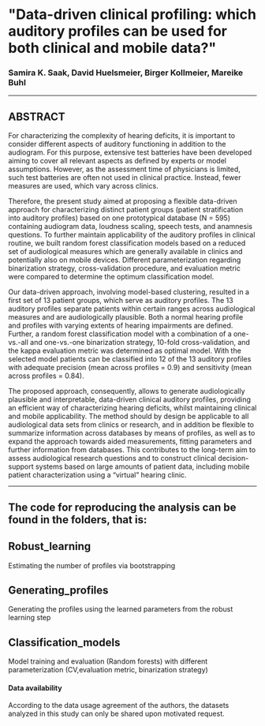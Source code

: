 # "Data-driven clinical profiling: which auditory profiles can be used for both clinical and mobile data?"

### Samira K. Saak, David Huelsmeier, Birger Kollmeier, Mareike Buhl
---------------------------------------------------------------------------------------------

## ABSTRACT
For characterizing the complexity of hearing deficits, it is important to consider different aspects of auditory functioning in addition to the audiogram. For this purpose, extensive test batteries have been developed aiming to cover all relevant aspects as defined by experts or model assumptions. However, as the assessment time of physicians is limited, such test batteries are often not used in clinical practice. Instead, fewer measures are used, which vary across clinics.

Therefore, the present study aimed at proposing a flexible data-driven approach for characterizing distinct patient groups (patient stratification into auditory profiles) based on one prototypical database (N = 595) containing audiogram data, loudness scaling, speech tests, and anamnesis questions. To further maintain applicability of the auditory profiles in clinical routine, we built random forest classification models based on a reduced set of audiological measures which are generally available in clinics and potentially also on mobile devices. Different parameterization regarding binarization strategy, cross-validation procedure, and evaluation metric were compared to determine the optimum classification model. 

Our data-driven approach, involving model-based clustering, resulted in a first set of 13 patient groups, which serve as auditory profiles. The 13 auditory profiles separate patients within certain ranges across audiological measures and are audiologically plausible. Both a normal hearing profile and profiles with varying extents of hearing impairments are defined. Further, a random forest classification model with a combination of a one-vs.-all and one-vs.-one binarization strategy, 10-fold cross-validation, and the kappa evaluation metric was determined as optimal model. With the selected model patients can be classified into 12 of the 13 auditory profiles with adequate precision (mean across profiles = 0.9) and sensitivity (mean across profiles = 0.84).

The proposed approach, consequently, allows to generate audiologically plausible and interpretable, data-driven clinical auditory profiles, providing an efficient way of characterizing hearing deficits, whilst maintaining clinical and mobile applicability. The method should by design be applicable to all audiological data sets from clinics or research, and in addition be flexible to summarize information across databases by means of profiles, as well as to expand the approach towards aided measurements, fitting parameters and further information from databases. This contributes to the long-term aim to assess audiological research questions and to construct clinical decision-support systems based on large amounts of patient data, including mobile patient characterization using a “virtual” hearing clinic.


----------------------------------------------------------------------------------------------
## The code for reproducing the analysis can be found in the folders, that is:  

## Robust_learning
Estimating the number of profiles via bootstrapping

## Generating_profiles
Generating the profiles using the learned parameters from the robust learning step

## Classification_models
Model training and evaluation (Random forests) with different parameterization (CV,evaluation metric, binarization strategy)

#### Data availability
According to the data usage agreement of the authors, the datasets analyzed in this study can only be shared upon motivated request.
